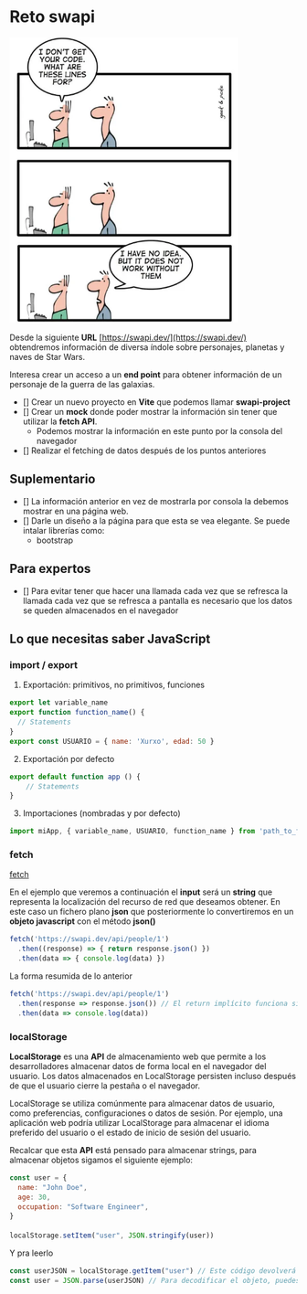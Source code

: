 # Reto swapi

<img src="./the-art-of-programming.webp" width="400" alt="Time to code">

Desde la siguiente __URL__ [https://swapi.dev/](https://swapi.dev/) obtendremos información de diversa índole sobre personajes, planetas y naves de Star Wars.

Interesa crear un acceso a un __end point__ para obtener información de un personaje de la guerra de las galaxias.


- [] Crear un nuevo proyecto en __Vite__ que podemos llamar __swapi-project__
- [] Crear un __mock__ donde poder mostrar la información sin tener que utilizar la __fetch API__.
  - Podemos mostrar la información en este punto por la consola del navegador
- [] Realizar el fetching de datos después de los puntos anteriores

## Suplementario

- [] La información anterior en vez de mostrarla por consola la debemos mostrar en una página web.
- [] Darle un diseño a la página para que esta se vea elegante. Se puede intalar librerías como:
  - bootstrap

## Para expertos

- [] Para evitar tener que hacer una llamada cada vez que se refresca la llamada cada vez que se refresca a pantalla es necesario que los datos se queden almacenados en el navegador

## Lo que necesitas saber JavaScript 

### import / export

1. Exportación: primitivos, no primitivos, funciones

```js
export let variable_name
export function function_name() {
  // Statements
}
export const USUARIO = { name: 'Xurxo', edad: 50 }
```

2. Exportación por defecto

```js
export default function app () {
    // Statements
}
```

3. Importaciones (nombradas y por defecto)

```js
import miApp, { variable_name, USUARIO, function_name } from 'path_to_file'
```
### fetch

[fetch](https://github.com/webferrol/react-session#fetch)

En el ejemplo que veremos a continuación el __input__ será un __string__ que representa la localización del recurso de red que deseamos obtener. En este caso un fichero plano __json__ que posteriormente lo convertiremos en un __objeto javascript__ con el método __json()__

```js
fetch('https://swapi.dev/api/people/1')
  .then((response) => { return response.json() })
  .then(data => { console.log(data) })
```
La forma resumida de lo anterior

```js
fetch('https://swapi.dev/api/people/1')
  .then(response => response.json()) // El return implícito funciona siempre y cuando no pongamos las llaves
  .then(data => console.log(data))
```

### localStorage

__LocalStorage__ es una __API__ de almacenamiento web que permite a los desarrolladores almacenar datos de forma local en el navegador del usuario. Los datos almacenados en LocalStorage persisten incluso después de que el usuario cierre la pestaña o el navegador.

LocalStorage se utiliza comúnmente para almacenar datos de usuario, como preferencias, configuraciones o datos de sesión. Por ejemplo, una aplicación web podría utilizar LocalStorage para almacenar el idioma preferido del usuario o el estado de inicio de sesión del usuario.

Recalcar que esta __API__ está pensado para almacenar strings, para almacenar objetos sigamos el siguiente ejemplo:

```js
const user = {
  name: "John Doe",
  age: 30,
  occupation: "Software Engineer",
}

localStorage.setItem("user", JSON.stringify(user))
```

Y pra leerlo

```js
const userJSON = localStorage.getItem("user") // Este código devolverá el objeto user codificado en formato JSON
const user = JSON.parse(userJSON) // Para decodificar el objeto, puedes utilizar la función JSON.parse()
